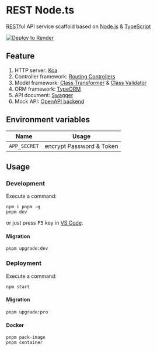 # REST Node.ts

[REST][1]ful API service scaffold based on [Node.js][2] & [TypeScript][3]

[![Deploy to Render](https://render.com/images/deploy-to-render-button.svg)][4]

## Feature

1. HTTP server: [Koa][5]
2. Controller framework: [Routing Controllers][6]
3. Model framework: [Class Transformer][7] & [Class Validator][8]
4. ORM framework: [TypeORM][9]
5. API document: [Swagger][10]
6. Mock API: [OpenAPI backend][11]

## Environment variables

|     Name     |          Usage           |
| :----------: | :----------------------: |
| `APP_SECRET` | encrypt Password & Token |

## Usage

### Development

Execute a command:

```shell
npm i pnpm -g
pnpm dev
```

or just press <kbd>F5</kbd> key in [VS Code][12].

#### Migration

```shell
pnpm upgrade:dev
```

### Deployment

Execute a command:

```shell
npm start
```

#### Migration

```shell
pnpm upgrade:pro
```

#### Docker

```shell
pnpm pack-image
pnpm container
```

[1]: https://en.wikipedia.org/wiki/Representational_state_transfer
[2]: https://nodejs.org/
[3]: https://www.typescriptlang.org/
[4]: https://render.com/deploy
[5]: https://koajs.com/
[6]: https://github.com/typestack/routing-controllers
[7]: https://github.com/typestack/class-transformer
[8]: https://github.com/typestack/class-validator
[9]: https://typeorm.io/
[10]: https://swagger.io/
[11]: https://github.com/anttiviljami/openapi-backend
[12]: https://code.visualstudio.com/
